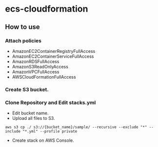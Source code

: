ecs-cloudformation
====

## How to use
### Attach policies
- AmazonEC2ContainerRegistryFullAccess
- AmazonEC2ContainerServiceFullAccess
- AmazonRDSFullAccess
- AmazonS3ReadOnlyAccess
- AmazonVPCFullAccess
- AWSCloudFormationFullAccess

### Create S3 bucket.

### Clone Repository and Edit stacks.yml
- Edit bucket name.
- Upload all files to S3.
```
aws s3 cp ./ s3://{bucket_name}/sample/ --recursive --exclude "*" --include "*.yml" --profile private
```
- Create stack on AWS Console.
